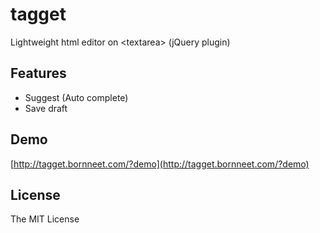 # tagget

Lightweight html editor on &lt;textarea&gt;
(jQuery plugin)

## Features

* Suggest (Auto complete)
* Save draft

## Demo

[http://tagget.bornneet.com/?demo](http://tagget.bornneet.com/?demo)

## License 

The MIT License

